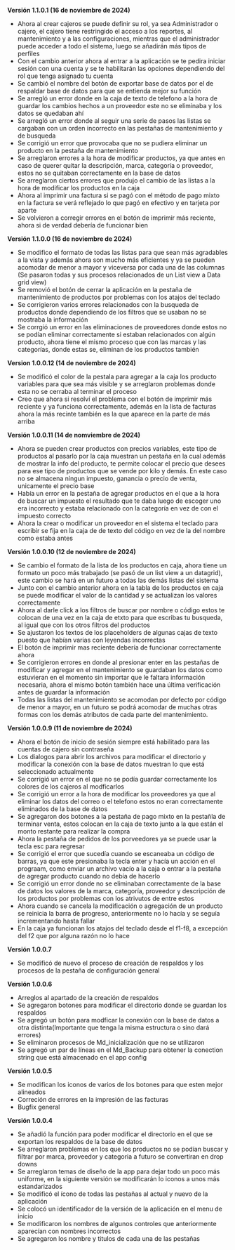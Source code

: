 
**Versión 1.1.0.1 (16 de noviembre de 2024)**
- Ahora al crear cajeros se puede definir su rol, ya sea Administrador o cajero, el cajero tiene restringido el acceso a los reportes, al mantenimiento y a las configuraciones, mientras que el administrador puede acceder a todo el sistema, luego se añadirán más tipos de perfiles
- Con el cambio anterior ahora al entrar a la aplicación se te pedira iniciar sesión con una cuenta y se te habilitarán las opciones dependiendo del rol que tenga asignado tu cuenta
- Se cambió el nombre del botón de exportar base de datos por el de respaldar base de datos para que se entienda mejor su función
- Se arregló un error donde en la caja de texto de telefono a la hora de guardar los cambios hechos a un proveedor este no se eliminaba y los datos se quedaban ahí
- Se arregló un error donde al seguir una serie de pasos las listas se cargaban con un orden incorrecto en las pestañas de mantenimiento y de busqueda
- Se corrigió un error que provocaba que no se pudiera eliminar un producto en la pestaña de mantenimiento
- Se arreglaron errores a la hora de modificar productos, ya que antes en caso de querer quitar la descripción, marca, categoría o proveedor, estos no se quitaban correctamente en la base de datos
- Se arreglaron ciertos errores que produjo el cambio de las listas a la hora de modificar los productos en la caja
- Ahora al imprimir una factura si se pagó con el método de pago mixto en la factura se verá reflejado lo que pagó en efectivo y en tarjeta por aparte
- Se volvieron a corregir errores en el botón de imprimir más reciente, ahora si de verdad debería de funcionar bien

**Versión 1.1.0.0 (16 de noviembre de 2024)**
- Se modifico el formato de todas las listas para que sean más agradables a la vista y además ahora son mucho más eficientes y ya se pueden acomodar de menor a mayor y viceversa por cada una de las columnas (Se pasaron todas y sus procesos relacionados de un List view a Data grid view)
- Se removió el botón de cerrar la aplicación en la pestaña de mantenimiento de productos por problemas con los atajos del teclado
- Se corrigieron varios errores relacionados con la busqueda de productos donde dependiendo de los filtros que se usaban no se mostraba la información
- Se corrgió un error en las eliminaciones de proveedores donde estos no se podían eliminar correctamente si estaban relacionados con algún producto, ahora tiene el mismo proceso que con las marcas y las categorías, donde estas se, eliminan de los productos también

**Version 1.0.0.12 (14 de noviembre de 2024)**
- Se modificó el color de la pestala para agregar a la caja los producto variables para que sea más visible y se arreglaron problemas donde esta no se cerraba al terminar el proceso
- Creo que ahora si resolví el problema con el botón de imprimir más reciente y ya funciona correctamente, además en la lista de facturas ahora la más recinte también es la que aparece en la parte de más arriba


**Versión 1.0.0.11 (14 de nomviembre de 2024)**
- Ahora se pueden crear productos con precios variables, este tipo de productos al pasarlo por la caja muestran un pestaña en la cual además de mostrar la info del producto, te permite colocar el precio que desees para ese tipo de productos que se vende por kilo y demás. En este caso no se almacena níngun impuesto, ganancia o precio de venta, unicamente el precio base
- Había un error en la pestaña de agregar productos en el que a la hora de buscar un impuesto el resultado que te daba luego de escoger uno era incorrecto y estaba relacionado con la categoría en vez de con el impuesto correcto
- Ahora la crear o modificar un proveedor en el sistema el teclado para escribir se fija en la caja de de texto del código en vez de la del nombre como estaba antes

**Versión 1.0.0.10 (12 de noviembre de 2024)**
- Se cambio el formato de la lista de los productos en caja, ahora tiene un formato un poco más trabajado (se pasó de un list view a un datagrid), este cambio se hará en un futuro a todas las demás listas del sistema
- Junto con el cambio anterior ahora en la tabla de los productos en caja se puede  modificar el valor de la cantidad y se actualizan los valores correctamente
- Ahora al darle click a los filtros de buscar por nombre o código estos te colocan de una vez en la caja de etxto para que escribas tu busqueda, al igual que con los otros filtros del productos
- Se ajustaron los textos de los placeholders de algunas cajas de texto puesto que habían varias con leyendas incorrectas
- El botón de imprimir mas reciente debería de funcionar correctamente ahora
- Se corrigieron errores en donde al presionar enter en las pestañas de modificar y agregar en el mantenimiento se guardaban los datos como estuvieran en el momento sin importar que le faltara información necesaria, ahora el mismo botón también hace una última verificación antes de guardar la información
- Todas las listas del mantenimiento se acomodan por defecto por código de menor a mayor, en un futuro se podrá acomodar de muchas otras formas con los demás atributos de cada parte del mantenimiento.

**Versión 1.0.0.9 (11 de noviembre de 2024)**
- Ahora el botón de inicio de sesión siempre está habilitado para las cuentas de cajero sin contraseña
- Los dialogos para abrir los archivos para modificar el directorio y modificar la conexión con la base de datos muestran lo que está seleccionado actualmente
- Se corrigió un error en el que no se podía guardar correctamente los colores de los cajeros al modficarlos
- Se corrigió un error a la hora de modificar los proveedores ya que al eliminar los datos del correo o el telefono estos no eran correctamente eliminados de la base de datos
- Se agregaron dos botones a la pestaña de pago mixto en la pestañla de terminar venta, estos colocan en la caja de texto junto a la que están el monto restante para realizar la compra
- Ahora la pestaña de pedidos de los porveedores ya se puede usar la tecla esc para regresar
- Se corrigió el error que sucedía cuando se escaneaba un código de barras, ya que este presionaba la tecla enter y hacía un acción en el prograam, como enviar un archivo vacío a la caja o entrar a la pestaña de agregar producto cuando no debía de hacerlo
- Se corrigió un error donde no se eliminaban correctamente de la base de datos los valores de la marca, categoría, proveedor y descripción de los productos por problemas con los atrivutos de entre estos
- Ahora cuando se cancela la modificación o agregación de un producto se reinicia la barra de progreso, anteriormente no lo hacía y se seguía incrementando hasta fallar
- En la caja ya funcionan los atajos del teclado desde el f1-f8, a excepción del f2 que por alguna razón no lo hace

**Versión 1.0.0.7**
- Se modificó de nuevo el proceso de creación de respaldos y los procesos de la pestaña de configuración general

**Versión 1.0.0.6**

- Arreglos al apartado de la creación de respaldos
- Se agregaron botones para modificar el directorio donde se guardan los respaldos
- Se agregó un botón para modficar la conexión con la base de datos a otra distinta(Importante que tenga la misma estructura o sino dará errores)
- Se eliminaron procesos de Md_inicialización que no se utilizaron
- Se agregó un par de líneas en el Md_Backup para obtener la conection string que está almacenado en el app config

**Versión 1.0.0.5**

- Se modifican los iconos de varios de los botones para que esten mejor alineados
- Correción de errores en la impresión de las facturas
- Bugfix general

**Versión 1.0.0.4**

- Se añadió la función para poder modificar el directorio en el que se exportan los respaldos de la base de datos
- Se arreglaron problemas en los que los productos no se podían buscar y filtrar por marca, proveedor y categoria a futuro se convertiran en drop downs
- Se arreglaron temas de diseño de la app para dejar todo un poco más uniforme, en la siguiente versión se modificarán lo iconos a unos más estandarizados
- Se modificó el ícono de todas las pestañas al actual y nuevo de la aplicación
- Se colocó un identificador de la versión de la aplicación en el menu de inicio
- Se modificaron los nombres de algunos controles que anteriormente aparecían con nombres incorrectos
- Se agregaron los nombre y titulos de cada una de las pestañas
